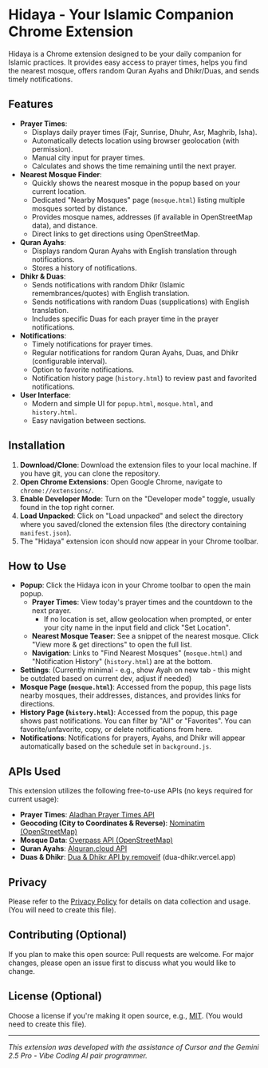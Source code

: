 # Hidaya - Your Islamic Companion Chrome Extension

Hidaya is a Chrome extension designed to be your daily companion for Islamic practices. It provides easy access to prayer times, helps you find the nearest mosque, offers random Quran Ayahs and Dhikr/Duas, and sends timely notifications.

## Features

*   **Prayer Times**:
    *   Displays daily prayer times (Fajr, Sunrise, Dhuhr, Asr, Maghrib, Isha).
    *   Automatically detects location using browser geolocation (with permission).
    *   Manual city input for prayer times.
    *   Calculates and shows the time remaining until the next prayer.
*   **Nearest Mosque Finder**:
    *   Quickly shows the nearest mosque in the popup based on your current location.
    *   Dedicated "Nearby Mosques" page (`mosque.html`) listing multiple mosques sorted by distance.
    *   Provides mosque names, addresses (if available in OpenStreetMap data), and distance.
    *   Direct links to get directions using OpenStreetMap.
*   **Quran Ayahs**:
    *   Displays random Quran Ayahs with English translation through notifications.
    *   Stores a history of notifications.
*   **Dhikr & Duas**:
    *   Sends notifications with random Dhikr (Islamic remembrances/quotes) with English translation.
    *   Sends notifications with random Duas (supplications) with English translation.
    *   Includes specific Duas for each prayer time in the prayer notifications.
*   **Notifications**:
    *   Timely notifications for prayer times.
    *   Regular notifications for random Quran Ayahs, Duas, and Dhikr (configurable interval).
    *   Option to favorite notifications.
    *   Notification history page (`history.html`) to review past and favorited notifications.
*   **User Interface**:
    *   Modern and simple UI for `popup.html`, `mosque.html`, and `history.html`.
    *   Easy navigation between sections.

## Installation

1.  **Download/Clone**: Download the extension files to your local machine. If you have git, you can clone the repository.
2.  **Open Chrome Extensions**: Open Google Chrome, navigate to `chrome://extensions/`.
3.  **Enable Developer Mode**: Turn on the "Developer mode" toggle, usually found in the top right corner.
4.  **Load Unpacked**: Click on "Load unpacked" and select the directory where you saved/cloned the extension files (the directory containing `manifest.json`).
5.  The "Hidaya" extension icon should now appear in your Chrome toolbar.

## How to Use

*   **Popup**: Click the Hidaya icon in your Chrome toolbar to open the main popup.
    *   **Prayer Times**: View today's prayer times and the countdown to the next prayer.
        *   If no location is set, allow geolocation when prompted, or enter your city name in the input field and click "Set Location".
    *   **Nearest Mosque Teaser**: See a snippet of the nearest mosque. Click "View more & get directions" to open the full list.
    *   **Navigation**: Links to "Find Nearest Mosques" (`mosque.html`) and "Notification History" (`history.html`) are at the bottom.
*   **Settings**: (Currently minimal - e.g., show Ayah on new tab - this might be outdated based on current dev, adjust if needed)
*   **Mosque Page (`mosque.html`)**: Accessed from the popup, this page lists nearby mosques, their addresses, distances, and provides links for directions.
*   **History Page (`history.html`)**: Accessed from the popup, this page shows past notifications. You can filter by "All" or "Favorites". You can favorite/unfavorite, copy, or delete notifications from here.
*   **Notifications**: Notifications for prayers, Ayahs, and Dhikr will appear automatically based on the schedule set in `background.js`.

## APIs Used

This extension utilizes the following free-to-use APIs (no keys required for current usage):

*   **Prayer Times**: [Aladhan Prayer Times API](https://aladhan.com/prayer-times-api)
*   **Geocoding (City to Coordinates & Reverse)**: [Nominatim (OpenStreetMap)](https://nominatim.org/release-docs/develop/api/Search/)
*   **Mosque Data**: [Overpass API (OpenStreetMap)](https://overpass-api.de/)
*   **Quran Ayahs**: [Alquran.cloud API](https://alquran.cloud/api)
*   **Duas & Dhikr**: [Dua & Dhikr API by removeif](https://github.com/removeif/dua-dhikr-api) (dua-dhikr.vercel.app)

## Privacy

Please refer to the [Privacy Policy](PRIVACY_POLICY.md) for details on data collection and usage. (You will need to create this file).

## Contributing (Optional)

If you plan to make this open source:
Pull requests are welcome. For major changes, please open an issue first to discuss what you would like to change.

## License (Optional)

Choose a license if you're making it open source, e.g., [MIT](LICENSE.md). (You would need to create this file).

---
*This extension was developed with the assistance of Cursor and the Gemini 2.5 Pro - Vibe Coding AI pair programmer.* 